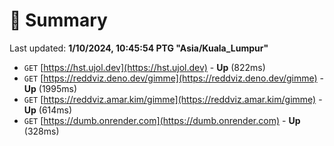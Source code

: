 # 📖 Summary
Last updated: **1/10/2024, 10:45:54 PTG "Asia/Kuala_Lumpur"**

- `GET` [https://hst.ujol.dev](https://hst.ujol.dev) - **Up** (822ms)
- `GET` [https://reddviz.deno.dev/gimme](https://reddviz.deno.dev/gimme) - **Up** (1995ms)
- `GET` [https://reddviz.amar.kim/gimme](https://reddviz.amar.kim/gimme) - **Up** (614ms)
- `GET` [https://dumb.onrender.com](https://dumb.onrender.com) - **Up** (328ms)

